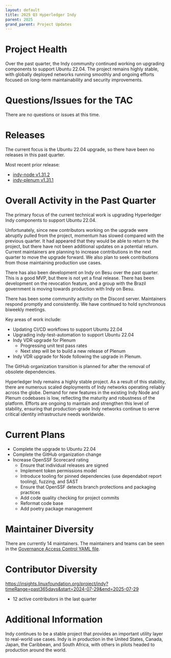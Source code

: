 ```yaml
---
layout: default
title: 2025 Q3 Hyperledger Indy
parent: 2025
grand_parent: Project Updates
---
```



# Project Health

Over the past quarter, the Indy community continued working on upgrading components to support Ubuntu 22.04. The project remains highly stable, with globally deployed networks running smoothly and ongoing efforts focused on long-term maintainability and security improvements.

# Questions/Issues for the TAC

There are no questions or issues at this time.

# Releases

The current focus is the Ubuntu 22.04 upgrade, so there have been no releases in this past quarter.

Most recent prior release:
- [indy-node v1.31.2](https://github.com/hyperledger/indy-node/releases/tag/v1.13.2)
- [indy-plenum v1.31.1](https://github.com/hyperledger/indy-plenum/releases/tag/v1.13.1)

# Overall Activity in the Past Quarter

The primary focus of the current technical work is upgrading Hyperledger Indy components to support Ubuntu 22.04.

Unfortunately, since new contributors working on the upgrade were abruptly pulled from the project, momentum has slowed compared with the previous quarter. It had appeared that they would be able to return to the project, but there have not been additional updates on a potential return.
Current maintainers are planning to increase contributions in the next quarter to move the upgrade forward. We also plan to seek contributions from those maintaining production use cases.

There has also been development on Indy on Besu over the past quarter. This is a good MVP, but there is not yet a final release. There has been development on the revocation feature, and a group with the Brazil government is moving towards production with Indy on Besu.

There has been some community activity on the Discord server. Maintainers respond promptly and consistently. We have continued to hold synchronous biweekly meetings.

Key areas of work include:
- Updating CI/CD workflows to support Ubuntu 22.04
- Upgrading indy-test-automation to support Ubuntu 22.04
- Indy VDR upgrade for Plenum
    - Progressing unit test pass rates
    - Next step will be to build a new release of Plenum
- Indy VDR upgrade for Node following the upgrade in Plenum.

The GitHub organization transition is planned for after the removal of obsolete dependencies.

Hyperledger Indy remains a highly stable project. As a result of this stability, there are numerous scaled deployments of Indy networks operating reliably across the globe. Demand for new features in the existing Indy Node and Plenum codebases is low, reflecting the maturity and robustness of the platform. Efforts are ongoing to maintain and strengthen this level of stability, ensuring that production-grade Indy networks continue to serve critical identity infrastructure needs worldwide.

# Current Plans

- Complete the upgrade to Ubuntu 22.04
- Complete the GitHub organization change
- Increase OpenSSF Scorecard rating
    - Ensure that individual releases are signed
    - Implement token permissions model
    - Introduce tooling for pinned dependencies (use dependabot report tooling), fuzzing, and SAST
    - Ensure that OpenSSF detects branch protections and packaging practices
    - Add code quality checking for project commits
    - Reformat code base
    - Add poetry package management


# Maintainer Diversity

There are currently 14 maintainers. The maintainers and teams can be seen in the [Governance Access Control YAML file](https://github.com/hyperledger/governance/blob/main/access-control.yaml).


# Contributor Diversity

https://insights.linuxfoundation.org/project/indy?timeRange=past365days&start=2024-07-29&end=2025-07-29
- 12 active contributors in the last quarter


# Additional Information

Indy continues to be a stable project that provides an important utility layer to real-world use cases. Indy is in production in the United States, Canada, Japan, the Caribbean, and South Africa, with others in pilots headed to production around the world.